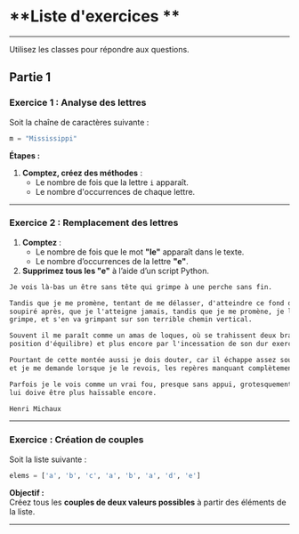 # **Liste d'exercices **

---

Utilisez les classes pour répondre aux questions.

## **Partie 1**

### **Exercice 1 : Analyse des lettres**  
Soit la chaîne de caractères suivante :  

```python
m = "Mississippi"
```

**Étapes :**  
1. **Comptez, créez des méthodes** :  
   - Le nombre de fois que la lettre `i` apparaît.  
   - Le nombre d'occurrences de chaque lettre.  

---

### **Exercice 2 : Remplacement des lettres**  
1. **Comptez** :  
   - Le nombre de fois que le mot **"le"** apparaît dans le texte.  
   - Le nombre d’occurrences de la lettre **"e"**.  
2. **Supprimez tous les "e"** à l’aide d’un script Python.

```txt
Je vois là-bas un être sans tête qui grimpe à une perche sans fin.

Tandis que je me promène, tentant de me délasser, d'atteindre ce fond de délassement qu'il est si difficile d'atteindre, qu'il est improbable, quoique ayant tellement
soupiré après, que je l'atteigne jamais, tandis que je me promène, je le sais là, je le sens, qui infatigablement (oh non il est terriblement fatigué), qui incessamment
grimpe, et s'en va grimpant sur son terrible chemin vertical.

Souvent il me paraît comme un amas de loques, où se trahissent deux bras, une sorte de jambe, et ce monstre qui devrait tomber de par sa position même (car elle n'a rien d'une
position d'équilibre) et plus encore par l'incessation de son dur exercice, grimpe toujours.

Pourtant de cette montée aussi je dois douter, car il échappe assez souvent à mon attention, à cause des soucis de toutes sortes que la vie a toujours su me présenter
et je me demande lorsque je le revois, les repères manquant complètement, s'il est plus haut ou, si loin d'avoir accompli des progrès, il ne serait pas plus bas.

Parfois je le vois comme un vrai fou, presque sans appui, grotesquement écarté le plus possible de cette perche qu'il hait peut-être et il y aurait de quoi, encore que l'espace
lui doive être plus haïssable encore.

Henri Michaux
```

---

### **Exercice : Création de couples**  
Soit la liste suivante :  

```python
elems = ['a', 'b', 'c', 'a', 'b', 'a', 'd', 'e']
```

**Objectif :**  
Créez tous les **couples de deux valeurs possibles** à partir des éléments de la liste.

---
